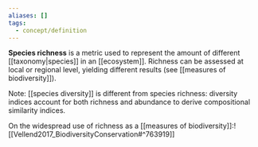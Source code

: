 ```yaml
---
aliases: []
tags:
  - concept/definition
---
```

**Species richness** is a metric used to represent the amount of different [[taxonomy|species]] in an [[ecosystem]]. Richness can be assessed at local or regional level, yielding different results (see [[measures of biodiversity]]).

Note: [[species diversity]] is different from species richness: diversity indices account for both richness and abundance to derive compositional similarity indices.

On the widespread use of richness as a [[measures of biodiversity]]:![[Vellend2017_BiodiversityConservation#^763919]]